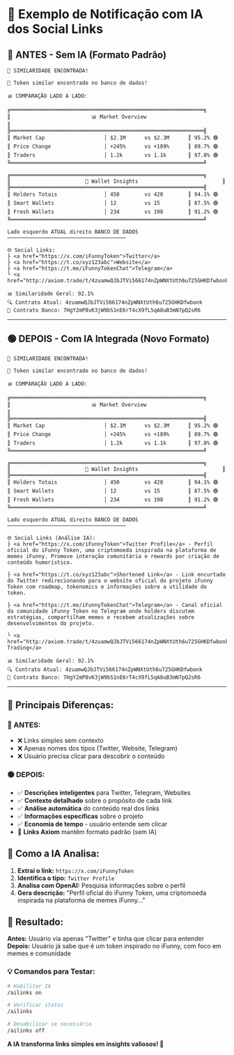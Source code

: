 # 📱 Exemplo de Notificação com IA dos Social Links

## 🔴 **ANTES - Sem IA (Formato Padrão)**

```
🚨 SIMILARIDADE ENCONTRADA! 

🔗 Token similar encontrado no banco de dados!

📊 COMPARAÇÃO LADO A LADO:

╔══════════════════════════════════════════════════════════════╗
║                          📊 Market Overview                          ║
╠══════════════════════════════════════════════════════════════╣
║ Market Cap                   │ $2.1M      vs $2.3M      ║ 95.2% 🟢
║ Price Change                 │ +245%      vs +189%      ║ 89.7% 🟢  
║ Traders                      │ 1.2k       vs 1.1k       ║ 97.8% 🟢
╚══════════════════════════════════════════════════════════════╝

╔══════════════════════════════════════════════════════════════╗
║                        👥 Wallet Insights                           ║
╠══════════════════════════════════════════════════════════════╣
║ Holders Totais               │ 450        vs 420        ║ 94.1% 🟢
║ Smart Wallets                │ 12         vs 15         ║ 87.5% 🟢
║ Fresh Wallets                │ 234        vs 198        ║ 91.2% 🟢
╚══════════════════════════════════════════════════════════════╝

Lado esquerdo ATUAL direito BANCO DE DADOS
──────────────────────────────────────

🌐 Social Links:
├ <a href="https://x.com/iFunnyToken">Twitter</a>
├ <a href="https://t.co/xyz123abc">Website</a>  
├ <a href="https://t.me/iFunnyTokenChat">Telegram</a>
└ <a href="http://axiom.trade/t/4zuamwQJbJTVi566174nZpWNXtUth6u725GHKDfwbonk">AXI</a>

📊 Similaridade Geral: 92.1%
🔍 Contrato Atual: 4zuamwQJbJTVi566174nZpWNXtUth6u725GHKDfwbonk
💾 Contrato Banco: 7HgY2mP8vK3jW9bS1nE6rT4cX9fL5qA8uB3mN7pQ2sR6
```

---

## 🟢 **DEPOIS - Com IA Integrada (Novo Formato)**

```
🚨 SIMILARIDADE ENCONTRADA! 

🔗 Token similar encontrado no banco de dados!

📊 COMPARAÇÃO LADO A LADO:

╔══════════════════════════════════════════════════════════════╗
║                          📊 Market Overview                          ║
╠══════════════════════════════════════════════════════════════╣
║ Market Cap                   │ $2.1M      vs $2.3M      ║ 95.2% 🟢
║ Price Change                 │ +245%      vs +189%      ║ 89.7% 🟢  
║ Traders                      │ 1.2k       vs 1.1k       ║ 97.8% 🟢
╚══════════════════════════════════════════════════════════════╝

╔══════════════════════════════════════════════════════════════╗
║                        👥 Wallet Insights                           ║
╠══════════════════════════════════════════════════════════════╣
║ Holders Totais               │ 450        vs 420        ║ 94.1% 🟢
║ Smart Wallets                │ 12         vs 15         ║ 87.5% 🟢
║ Fresh Wallets                │ 234        vs 198        ║ 91.2% 🟢
╚══════════════════════════════════════════════════════════════╝

Lado esquerdo ATUAL direito BANCO DE DADOS
──────────────────────────────────────

🌐 Social Links (Análise IA):
├ <a href="https://x.com/iFunnyToken">Twitter Profile</a> - Perfil oficial do iFunny Token, uma criptomoeda inspirada na plataforma de memes iFunny. Promove interação comunitária e rewards por criação de conteúdo humorístico.

├ <a href="https://t.co/xyz123abc">Shortened Link</a> - Link encurtado do Twitter redirecionando para o website oficial do projeto iFunny Token com roadmap, tokenomics e informações sobre a utilidade do token.

├ <a href="https://t.me/iFunnyTokenChat">Telegram</a> - Canal oficial da comunidade iFunny Token no Telegram onde holders discutem estratégias, compartilham memes e recebem atualizações sobre desenvolvimentos do projeto.

└ <a href="http://axiom.trade/t/4zuamwQJbJTVi566174nZpWNXtUth6u725GHKDfwbonk">Axiom Trading</a>

📊 Similaridade Geral: 92.1%
🔍 Contrato Atual: 4zuamwQJbJTVi566174nZpWNXtUth6u725GHKDfwbonk
💾 Contrato Banco: 7HgY2mP8vK3jW9bS1nE6rT4cX9fL5qA8uB3mN7pQ2sR6
```

---

## 🎯 **Principais Diferenças:**

### **🔴 ANTES:**
- ❌ Links simples sem contexto
- ❌ Apenas nomes dos tipos (Twitter, Website, Telegram)
- ❌ Usuário precisa clicar para descobrir o conteúdo

### **🟢 DEPOIS:**
- ✅ **Descrições inteligentes** para Twitter, Telegram, Websites
- ✅ **Contexto detalhado** sobre o propósito de cada link
- ✅ **Análise automática** do conteúdo real dos links
- ✅ **Informações específicas** sobre o projeto
- ✅ **Economia de tempo** - usuário entende sem clicar
- 🚫 **Links Axiom** mantêm formato padrão (sem IA)

## 🤖 **Como a IA Analisa:**

1. **Extrai o link:** `https://x.com/iFunnyToken`
2. **Identifica o tipo:** `Twitter Profile`
3. **Analisa com OpenAI:** Pesquisa informações sobre o perfil
4. **Gera descrição:** "Perfil oficial do iFunny Token, uma criptomoeda inspirada na plataforma de memes iFunny..."

## 🚀 **Resultado:**

**Antes:** Usuário via apenas "Twitter" e tinha que clicar para entender
**Depois:** Usuário já sabe que é um token inspirado no iFunny, com foco em memes e comunidade

### 💡 **Comandos para Testar:**

```bash
# Habilitar IA
/ailinks on

# Verificar status
/ailinks

# Desabilitar se necessário
/ailinks off
```

**A IA transforma links simples em insights valiosos! 🎯** 